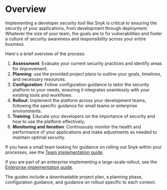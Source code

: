 # Overview

Implementing a developer security tool like Snyk is critical to ensuring the security of your applications, from development through deployment. Whatever the size of your team, the goals are to fix vulnerabilities and foster a culture of security awareness and responsibility across your entire business.&#x20;

Here's a brief overview of the process:

1. **Assessment**: Evaluate your current security practices and identify areas for improvement.
2. **Planning**: use the provided project plans to outline your goals, timelines, and necessary resources.
3. **Configuration**: Follow configuration guidance to tailor the security platform to your needs, ensuring it integrates seamlessly with your existing tools and workflows.
4. **Rollout**: Implement the platform across your development teams, following the specific guidance for small teams or enterprise environments.
5. **Training**: Educate your developers on the importance of security and how to use the platform effectively.
6. **Monitoring and iteration**: Continuously monitor the health and performance of your applications and make adjustments as needed to maintain optimal security.

If you have a small team looking for guidance on rolling out Snyk within your processes, see the [Team implementation guide](../implement-snyk/team-implementation-guide/).

If you are part of an enterprise implementing a large-scale rollout, see the [Enterprise implementation guide](../implement-snyk/enterprise-implementation-guide/).

The guides include a downloadable project plan, a planning phase, configuration guidance, and guidance on rollout specific to each context.
